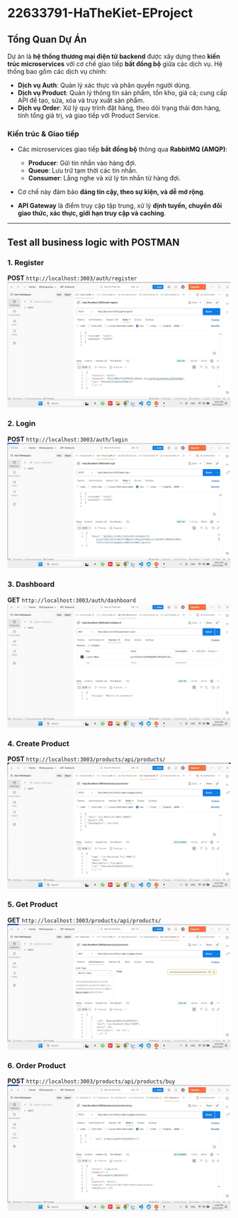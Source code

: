 # 22633791-HaTheKiet-EProject

## Tổng Quan Dự Án

Dự án là **hệ thống thương mại điện tử backend** được xây dựng theo **kiến trúc microservices** với cơ chế giao tiếp **bất đồng bộ** giữa các dịch vụ. Hệ thống bao gồm các dịch vụ chính:

- **Dịch vụ Auth**: Quản lý xác thực và phân quyền người dùng.  
- **Dịch vụ Product**: Quản lý thông tin sản phẩm, tồn kho, giá cả; cung cấp API để tạo, sửa, xóa và truy xuất sản phẩm.  
- **Dịch vụ Order**: Xử lý quy trình đặt hàng, theo dõi trạng thái đơn hàng, tính tổng giá trị, và giao tiếp với Product Service.  

### Kiến trúc & Giao tiếp

- Các microservices giao tiếp **bất đồng bộ** thông qua **RabbitMQ (AMQP)**:
  - **Producer**: Gửi tin nhắn vào hàng đợi.  
  - **Queue**: Lưu trữ tạm thời các tin nhắn.  
  - **Consumer**: Lắng nghe và xử lý tin nhắn từ hàng đợi.  

- Cơ chế này đảm bảo **đáng tin cậy, theo sự kiện, và dễ mở rộng**.  

- **API Gateway** là điểm truy cập tập trung, xử lý **định tuyến, chuyển đổi giao thức, xác thực, giới hạn truy cập và caching**.

---

## Test all business logic with POSTMAN

### 1. Register
**POST** `http://localhost:3003/auth/register`  
![Register](public/results/register.png)

### 2. Login
**POST** `http://localhost:3003/auth/login`  
![Login](public/results/login.png)

### 3. Dashboard
**GET** `http://localhost:3003/auth/dashboard`  
![Dashboard](public/results/dashboard.png)

### 4. Create Product
**POST** `http://localhost:3003/products/api/products/`  
![Create Product](public/results/creatProduct.png)

### 5. Get Product
**GET** `http://localhost:3003/products/api/products/`  
![Get Product](public/results/getProduct.png)

### 6. Order Product
**POST** `http://localhost:3003/products/api/products/buy`  
![Order Product](public/results/order.png)
